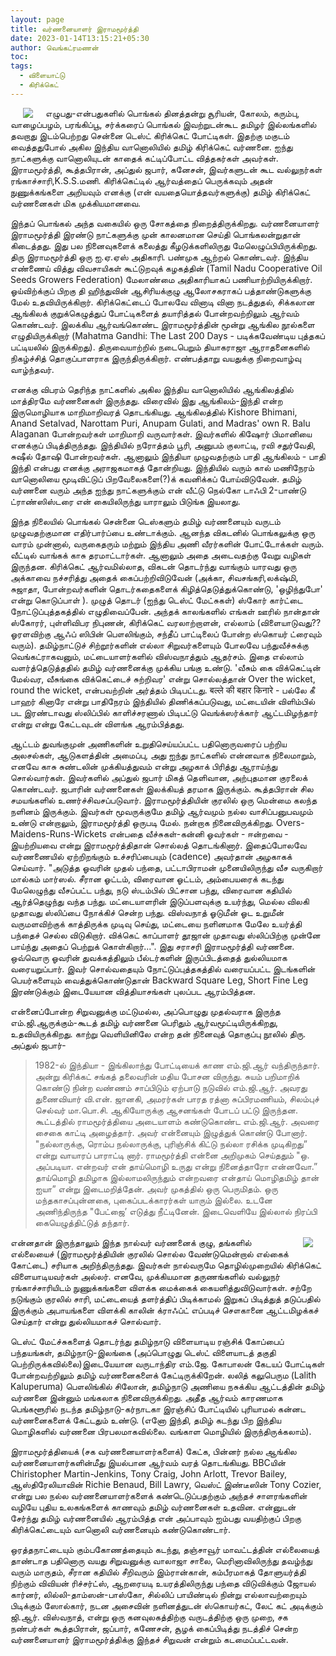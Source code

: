 ```yaml
---
layout: page
title: வர்ணனையாளர் இராமமூர்த்தி 
date: 2023-01-14T13:15:21+05:30
author: வெங்கட்ரமணன்
toc:
tags:
  - விளையாட்டு
  - கிரிக்கெட்
---
```


<img clear="none" align="left" hspace="20" src="/images/v_ramamurthy.jpg" > எழுபது-என்பதுகளில் பொங்கல் தினத்தன்று சூரியன், கோலம், கரும்பு, வாழைப்பழம், பரங்கிப்பூ, சர்க்கரைப் பொங்கல் இவற்றுடன்கூட தமிழர் இல்லங்களில் தவறாது இடம்பெற்றது சென்னை டெஸ்ட் கிரிக்கெட் போட்டிகள். இதற்கு மகுடம் வைத்ததுபோல் அகில இந்திய வானொலியில் தமிழ் கிரிக்கெட் வர்ணனை. ஐந்து நாட்களுக்கு வானொலியுடன் காதைக் கட்டிப்போட்ட வித்தகர்கள் அவர்கள். இராமமூர்த்தி, கூத்தபிரான், அப்துல் ஜபார், கனேசன், இவர்களுடன் கூட வல்லுநர்கள் ரங்காச்சாரி,K.S.S.மணி.  கிரிக்கெட்டில் ஆர்வத்தைப் பெருக்கவும் அதன் நுணுக்கங்களை அறியவும் எனக்கு (என் வயதையொத்தவர்களுக்கு) தமிழ் கிரிக்கெட் வர்ணனைகள் மிக முக்கியமானவை. 

இந்தப் பொங்கல் அந்த வகையில் ஒரு சோகத்தை நிறைத்திருக்கிறது. வர்ணனையாளர் இராமமூர்த்தி இரண்டு நாட்களுக்கு முன் காலனமான செய்தி பொங்கலன்றுதான் கிடைத்தது. இது பல நினைவுகளைக் கலைத்து கீழடுக்களிலிருது மேலெழுப்பியிருக்கிறது. திரு இராமமூர்த்தி ஒரு ஐ.ஏ.ஏஸ் அதிகாரி. பண்முக ஆற்றல் கொண்டவர். இந்திய எண்ணைய் வித்து விவசாயிகள் கூட்டுறவுக் கழகத்தின் (Tamil Nadu Cooperative Oil Seeds Growers Federation) மேலாண்மை அதிகாரியாகப் பணியாற்றியிருக்கிறார். ஓய்விற்க்குப் பிறகு தி ஹிந்துவின் ஆசிரியக்குழு ஆலோசகராகப் பத்தாண்டுகளுக்கு மேல் உதவியிருக்கிறார். கிரிக்கெட்டைப் போலவே வினாடி வினா நடத்துதல், சிக்கலான ஆங்கிலக் குறுக்கெழுத்துப் போட்டிகளைத் தயாரித்தல் போன்றவற்றிலும் ஆர்வம் கொண்டவர். இலக்கிய ஆர்வங்கொண்ட இராமமூர்த்தின் மூன்று ஆங்கில நூல்களை எழுதியிருக்கிறார் (Mahatma Gandhi: The Last 200 Days - படிக்கவேண்டிய புத்தகப் பட்டியலில் இருக்கிறது). திருவையாற்றில் நடைபெறும் தியாகராஜா ஆராதனைகளில் நிகழ்ச்சித் தொகுப்பாளராக இருந்திருக்கிறார்.  எண்பத்தாறு வயதுக்கு நிறைவாழ்வு வாழ்ந்தவர். 

எனக்கு விபரம் தெரிந்த நாட்களில் அகில இந்திய வானொலியில் ஆங்கிலத்தில் மாத்திரமே வர்ணனைகள் இருந்தது. விரைவில் இது ஆங்கிலம்-இந்தி என்ற இருமொழியாக மாறிமாறிவரத் தொடங்கியது. ஆங்கிலத்தில் Kishore Bhimani, Anand Setalvad, Narottam Puri, Anupam Gulati, and Madras' own R. Balu Alaganan போன்றவர்கள் மாறிமாறி வருவார்கள். இவர்களில் கிஷோர் பிமானியை எனக்குப் பிடித்திருந்தது. இந்தியில் நரோத்தம் பூரி, அனுபம் குலாட்டி, ரவி சதுர்வேதி, சுஷீல் தோஷி போன்றவர்கள். ஆனாலும் இந்தியா முழுவதற்கும் பாதி ஆங்கிலம் - பாதி இந்தி என்பது எனக்கு அராஜகமாகத் தோன்றியது. இந்தியில் வரும் கால் மணிநேரம் வானொலியை மூடிவிட்டுப் பிறவேலைகளை(?)க் கவனிக்கப் போய்விடுவேன். தமிழ் வர்ணனை வரும் அந்த ஐந்து நாட்களுக்கும் என் வீட்டு நெல்கோ டாஃபி 2-பாண்டு ட்ராண்ஸிஸ்டரை என் கையிலிருந்து யாராலும் பிடுங்க இயலாது. 

இந்த நிலையில் பொங்கல் சென்னை டெஸ்களும் தமிழ் வர்ணனையும் வருடம் முழுவதற்குமான எதிர்பார்ப்பை உண்டாக்கும்.  ஆனந்த விகடனில் பொங்கலுக்கு ஒரு வாரம் முன்னால், வருகைதரும் மற்றும் இந்திய அணி வீரர்களின் போட்டோக்கள் வரும். வீட்டில் வாங்கக் காசு தரமாட்டார்கள். ஆனாலும் அதை அடைவதற்கு வேறு வழிகள் இருந்தன. கிரிக்கெட் ஆர்வமில்லாத, விகடன் தொடர்ந்து வாங்கும் யாரவது ஒரு அக்காவை நச்சரித்து அதைக் கைப்பற்றிவிடுவேன் (அக்கா, சிவசங்கரி,லக்‌ஷ்மி, சுஜாதா, போன்றவர்களின் தொடர்கதைகளைக் கிழித்தெடுத்துக்கொண்டு, 'ஒழிந்துபோ' என்று கொடுப்பாள் ).  முழுத் தொடர் (ஐந்து டெஸ்ட் மேட்சுகள்) ஸ்கோர் கார்ட்டை நோட்டுப்புத்தகத்தில் எழுதிவைப்பேன்.  அந்தக் காலங்களில் எங்கள் ஊரில் நான்தான் ஸ்கோரர், புள்ளிவிபர நிபுணன், கிரிக்கெட் வரலாற்றாளன், எல்லாம் (விளையாடுவது?? ஓரளவிற்கு ஆஃப் ஸிபின் பௌலிங்கும், சந்தீப் பாட்டிலைப் போன்ற ஸ்கொயர் ட்ரைவும் வரும்).  தமிழ்நாட்டுச் சிற்றூர்களின் எல்லா சிறுவர்களையும் போலவே பந்துவீச்சுக்கு வெங்கட்ராகவனும், மட்டையாளர்களில் விஸ்வநாத்தும் ஆதர்சம்.  இதை எல்லாம் வளர்த்தெடுத்ததில் தமிழ் வர்ணனைக்கு முக்கிய பங்கு உண்டு.  'வீசும் கை விக்கெட்டின் மேல்வர, வீசுங்கை விக்கெட்டைச் சுற்றிவர' என்று சொல்லத்தான் Over the wicket, round the wicket, என்பவற்றின் அர்த்தம் பிடிபட்டது. बल्ले की बहार किनारे - பல்லே கீ பாஹர் கினாரே என்று பாதிநேரம் இந்தியில் திணிக்கப்படுவது, மட்டையின் விளிம்பில் பட இரண்டாவது ஸ்லிப்பில் காளிச்சரணால் பிடிபட்டு வெங்க்ஸர்க்கார் ஆட்டமிழந்தார் என்று என்று கேட்டவுடன் விளங்க ஆரம்பித்தது. 

ஆட்டம் துவங்குமுன் அணிகளின் உறுதிசெய்யப்பட்ட பதினொருவரைப் பற்றிய அலசல்கள், ஆடுகளத்தின் அமைப்பு, அது ஐந்து நாட்களில் என்னவாக நிலைமாறும், எனவே காசு சுண்டலின் முக்கியத்துவம் என்று அழகாக் பிரித்து ஆராய்ந்து சொல்வார்கள். இவர்களில் அப்துல் ஜபார் மிகத் தெளிவான, அற்புதமான குரலைக் கொண்டவர். ஜபாரின் வர்ணனைகள் இலக்கியத் தரமாக இருக்கும். கூத்தபிரான் சில சமயங்களில் உணர்ச்சிவசப்படுவார். இராமமூர்த்தியின் குரலில் ஒரு மென்மை கலந்த நளினம் இருக்கும்.  இவர்கள் மூவருக்குமே தமிழ் ஆர்வமும் நல்ல வாசிப்பனுபவமும் உண்டு என்றாலும், இராமமூர்த்தி ஒருபடி மேல். நன்றாக நினைவிருக்கிறது. Overs-Maidens-Runs-Wickets என்பதை வீச்சுகள்-கன்னி ஓவர்கள் - ஈன்றவை - இயற்றியவை என்று இராமமூர்த்திதான் சொல்லத் தொடங்கினார்.  இதைப்போலவே வர்ணணையில் ஏற்றிறங்கும் உச்சரிப்பையும் (cadence) அவர்தான் அழகாகக் செய்வார். "அடுத்த ஓவரின் முதல் பந்தை, பட்டாபிராமன் முனையிலிருந்து வீச வருகிறார் மால்கம் மார்ஸல்.  சீரான ஓட்டம், விரைவான ஓட்டம், அம்பையரைக் கடந்து மேலெழுந்து வீசப்பட்ட பந்து, நடு ஸ்டம்பில் பிட்சான பந்து, விரைவான கதியில் ஆர்த்தெழுந்து வந்த பந்து. மட்டையாளரின் இடுப்பளவுக்கு உயர்ந்து, மெல்ல விலகி முதாவது ஸ்லிப்பை நோக்கிச் சென்ற பந்து. விஸ்வநாத் ஓடுமீன் ஓட உறுமீன் வருமளவிற்குக் காத்திருக்க முடிவு செய்து, மட்டையை நளினமாக மேலே உயர்த்தி பந்தைச் செல்ல விடுகிறார். விக்கெட் காப்பாளர் தூஜான் முதாவது ஸ்லிப்பிற்கு முன்னே பாய்ந்து அதைப் பெற்றுக் கொள்கிறார்...".   இது சராசரி இராமமூர்த்தி வர்ணனை. ஒவ்வொரு ஓவரின் துவக்கத்திலும் பீல்டர்களின் இருப்பிடத்தைத் துல்லியமாக வரையறுப்பார். இவர் சொல்வதையும் நோட்டுப்புத்தகத்தில் வரையப்பட்ட இடங்களின் பெயர்களையும் வைத்துக்கொண்டுதான் Backward Square Leg, Short Fine Leg இரண்டுக்கும் இடையேயான வித்தியாசங்கள் புலப்பட ஆரம்பித்தன. 

என்னைப்போன்ற சிறுவனுக்கு மட்டுமல்ல, அப்பொழுது முதல்வராக இருந்த எம்.ஜி.ஆருக்கும்-கூடத் தமிழ் வர்ணனை பெரிதும் ஆர்வமூட்டியிருக்கிறது, உதவியிருக்கிறது. காற்று வெளியினிலே என்ற தன் நினைவுத் தொகுப்பு நூலில் திரு. அப்துல் ஜபார்-

> 1982-ல் இந்தியா - இங்கிலாந்து போட்டியைக் காண எம்.ஜி.ஆர் வந்திருந்தார். அன்று கிரிக்கட் சங்கத் தலைவரின் மதிய போசன விருந்து. சுயம் பறிமாறிக் கொண்டு நின்ற வண்ணம் சாப்பிடும் ஏற்பாடு நடுவில் எம்.ஜி.ஆர். அவரது துணைவியார் வி.என். ஜானகி, அமரர்கள் பாரத ரத்னா சுப்பிரமணியம், சிலம்புச் செல்வர் மா.பொ.சி. ஆகியோருக்கு ஆசனங்கள் போடப் பட்டு இருந்தன. கூட்டத்தில் ராமமூர்த்தியை அடையாளம் கண்டுகொண்ட எம்.ஜி.ஆர். அவரை சைகை காட்டி அழைத்தார். அவர் என்னையும் இழுத்துக் கொண்டு போனார். "நல்லாருக்கு, ரொம்ப நல்லாருக்கு, புரிஞ்சிக் கிட்டு நல்லா ரசிக்க முடிகிறது” என்று வாயாரப் பாராட்டி னார். ராமமூர்த்தி என்னை அறிமுகம் செய்ததும் "ஒ. அப்படியா. என்றவர் என் தாய்மொழி உருது என்று நினைத்தாரோ என்னவோ.” தாய்மொழி தமிழாக இல்லாமலிருந்தும் என்றவரை என்தாய் மொழிதமிழ் தான் ஐயா” என்று இடைமறித்தேன். அவர் முகத்தில் ஒரு பெருமிதம். ஒரு மந்தகாசப்புன்னகை, புகைப்படக்காரர்கள் யாரும் இல்லை. உடனே அணிந்திருந்த "பேட்ஜை’ எடுத்து நீட்டினேன். இடைவெளியே இல்லால் நிரப்பி கையெழுத்திட்டுத் தந்தார்.

<img clear="none" align="right" hspace="20" src="/images/kaartruveliyinilae.jpg" >என்னதான் இருந்தாலும் இந்த நால்வர் வர்ணனைக் குழு, தங்களில் எல்லையைச் (இராமமூர்த்தியின் குரலில் சொல்ல வேண்டுமென்றால் எல்கைக் கோட்டை) சரியாக அறிந்திருந்தது. இவர்கள் நால்வருமே தொழில்முறையில் கிரிக்கெட் விளையாடியவர்கள் அல்லர். எனவே, முக்கியமான தருணங்களில் வல்லுநர் ரங்காச்சாரியிடம் நுணுக்கங்களை விளக்க மைக்கைக் கையளித்துவிடுவார்கள். சற்றே நடுங்கும் குரலில் சாரி, மட்டையைத் தளர்த்திப் பிடிக்காமல் இறுகப் பிடித்துத் தடுப்பதில் இருக்கும் அபாயங்களை விளக்கி காலின் க்ராஃப்ட் எப்படிச் சௌகானை ஆட்டமிழக்கச் செய்தார் என்று துல்லியமாகச் சொல்வார். 

டெஸ்ட் மேட்ச்சுகளைத் தொடர்ந்து தமிழ்நாடு விளையாடிய ரஞ்சிக் கோப்பைப் பந்தயங்கள், தமிழ்நாடு-இலங்கை (அப்பொழுது டெஸ்ட் விளையாடத் தகுதி பெற்றிருக்கவில்லை)இடையேயான வருடாந்திர எம்.ஜே. கோபாலன் கேடயப் போட்டிகள் போன்றவற்றிலும் தமிழ் வர்ணனைகளைக் கேட்டிருக்கிறேன். லலித் கலுபெரும (Lalith Kaluperuma) பௌலிங்கில் சிலோன், தமிழ்நாடு அணியை நசுக்கிய ஆட்டத்தின் தமிழ் வர்ணனை இன்னும் மங்கலாக நினைவிருக்கிறது. அதீத ஆர்வம் காரணமாக பெங்களூரில் நடந்த தமிழ்நாடு-கர்நாடகா இரஞ்சிப் போட்டியில் புரியாமல் கன்னட வர்ணனைகளைக் கேட்டதும் உண்டு. (எனோ இந்தி, தமிழ் கடந்து பிற இந்திய மொழிகளில் வர்ணனை பிரபலமாகவில்லை. வங்காள மொழியில் இருந்திருக்கலாம்).

இராமமூர்த்தியைக் (சக வர்ணனையாளர்களைக்) கேட்க, பின்னர் நல்ல ஆங்கில வர்ணனையாளர்களின்மீது இயல்பான ஆர்வம் வரத் தொடங்கியது. BBCயின் Chiristopher Martin-Jenkins, Tony Craig, John Arlott, Trevor Bailey, ஆஸ்திரேலியாவின் Richie Benaud, Bill Lawry, வெஸ்ட் இண்டீஸின் Tony Cozier, என்று பல நல்ல வர்ணனையாளர்களைக் கண்டெடுப்பதற்கும் அந்தச் சாளரங்களின் வழியே புதிய உலகங்களைக் காணவும் தமிழ் வர்ணனைகள் உதவின. என்னுடன் சேர்ந்து தமிழ் வர்ணனையில் ஆரம்பித்த என் அப்பாவும் ஐம்பது வயதிற்குப் பிறகு கிரிக்கெட்டையும் வானொலி வர்ணனையும் கண்டுகொண்டார். 

ஒரத்தநாட்டையும் கும்பகோணத்தையும் கடந்து, தஞ்சாவூர் மாவட்டத்தின் எல்லையைத் தாண்டாத பதினொரு வயது சிறுவனுக்கு வாலாஜா சாலை, மெரினாவிலிருந்து தவழ்ந்து வரும் மாருதம், சீரான கதியில் சீறிவரும் இம்ரான்கான், கம்பீரமாகத் தோளுயர்த்தி நிற்கும் விவியன் ரிச்சர்ட்ஸ், ஆறரையடி உயரத்திலிருந்து பந்தை விடுவிக்கும் ஜோயல் கார்னர், லில்லி-தாம்ஸன்-பாஸ்கோ, சில்லிப் பாயிண்டில் நின்று எல்லாவற்றையும் பிடிக்கும் ஸோல்கார், நடன அசைவின் நளினத்துடன் ஸ்கொயர்கட், லேட் கட் அடிக்கும் ஜி.ஆர். விஸ்வநாத், என்று ஒரு கனவுலகத்திற்கு வருடத்திற்கு ஒரு முறை, சக நண்பர்கள் கூத்தபிரான், ஜப்பார், கணேசன், சூழக் கைப்பிடித்து நடத்திச் சென்ற வர்ணனையாளர் இராமமூர்த்திக்கு இந்தச் சிறுவன் என்றும் கடமைப்பட்டவன். 